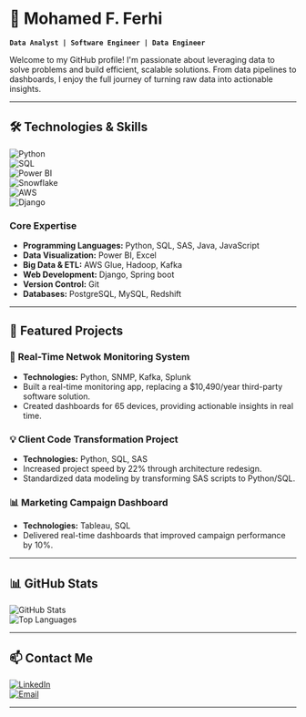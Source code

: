 # 👋 **Mohamed F. Ferhi**  
**`Data Analyst | Software Engineer | Data Engineer`**  

Welcome to my GitHub profile! I'm passionate about leveraging data to solve problems and build efficient, scalable solutions. From data pipelines to dashboards, I enjoy the full journey of turning raw data into actionable insights.  

---

## 🛠️ **Technologies & Skills**  
![Python](https://img.shields.io/badge/-Python-3776AB?style=flat-square&logo=python&logoColor=white)  
![SQL](https://img.shields.io/badge/-SQL-336791?style=flat-square&logo=postgresql&logoColor=white)  
![Power BI](https://img.shields.io/badge/-PowerBI-F2C811?style=flat-square&logo=powerbi&logoColor=black)  
![Snowflake](https://img.shields.io/badge/-Tableau-E97627?style=flat-square&logo=tableau&logoColor=white)  
![AWS](https://img.shields.io/badge/-AWS-232F3E?style=flat-square&logo=amazon-aws&logoColor=white)  
![Django](https://img.shields.io/badge/-Django-092E20?style=flat-square&logo=django&logoColor=white)  

### **Core Expertise**  
- **Programming Languages:** Python, SQL, SAS, Java, JavaScript  
- **Data Visualization:** Power BI, Excel  
- **Big Data & ETL:** AWS Glue, Hadoop, Kafka  
- **Web Development:** Django, Spring boot  
- **Version Control:** Git  
- **Databases:** PostgreSQL, MySQL, Redshift  

---

## 📂 **Featured Projects**  
### 🚀 **Real-Time Netwok Monitoring System**  
- **Technologies:** Python, SNMP, Kafka, Splunk  
- Built a real-time monitoring app, replacing a $10,490/year third-party software solution.  
- Created dashboards for 65 devices, providing actionable insights in real time.  

### 💡 **Client Code Transformation Project**  
- **Technologies:** Python, SQL, SAS  
- Increased project speed by 22% through architecture redesign.  
- Standardized data modeling by transforming SAS scripts to Python/SQL.  

### 📊 **Marketing Campaign Dashboard**  
- **Technologies:** Tableau, SQL  
- Delivered real-time dashboards that improved campaign performance by 10%.  

---

## 📊 **GitHub Stats**  
![GitHub Stats](https://github-readme-stats.vercel.app/api?username=moh-frh&show_icons=true&theme=tokyonight)  
![Top Languages](https://github-readme-stats.vercel.app/api/top-langs/?username=moh-frh&layout=compact&theme=tokyonight)  

---

## 📫 **Contact Me**  
[![LinkedIn](https://img.shields.io/badge/-LinkedIn-0077B5?style=flat-square&logo=linkedin&logoColor=white)](https://www.linkedin.com/in/mohamedfrh213/)  
[![Email](https://img.shields.io/badge/-Email-D14836?style=flat-square&logo=gmail&logoColor=white)](mailto:mohamed.ferhi97@gmail.com)  

---

